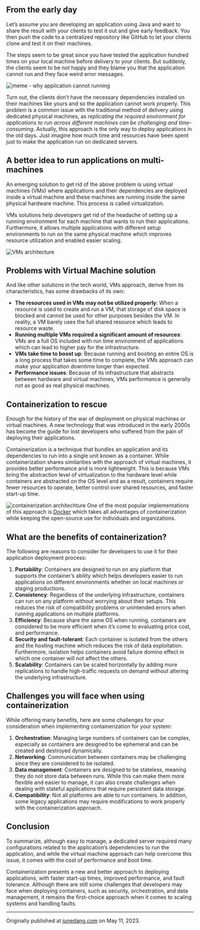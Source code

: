 ## From the early day
Let’s assume you are developing an application using Java and want to share the result with your clients to test it out and give early feedback. You then push the code to a centralized repository like GitHub to let your clients clone and test it on their machines.

The steps seem to be great since you have tested the application hundred times on your local machine before delivery to your clients. But suddenly, the clients seem to be not happy and they blame you that the application cannot run and they face weird error messages.

![meme - why application cannot running](https://dev-to-uploads.s3.amazonaws.com/uploads/articles/pszvx9kur8zext2oc4x3.jpg)

Turn out, the clients don’t have the necessary dependencies installed on their machines like yours and so the application cannot work properly. This problem is a common issue with the traditional method of delivery using dedicated physical machines, as _replicating the required environment for applications to run across different machines can be challenging and time-consuming_. Actually, this approach is the only way to deploy applications in the old days. Just imagine how much time and resources have been spent just to make the application run on dedicated servers.

## A better idea to run applications on multi-machines
An emerging solution to get rid of the above problem is using virtual machines (VMs) where applications and their dependencies are deployed inside a virtual machine and these machines are running inside the same physical hardware machine. This process is called virtualization.

VMs solutions help developers get rid of the headache of setting up a running environment for each machine that wants to run their applications. Furthermore, it allows multiple applications with different setup environments to run on the same physical machine which improves resource utilization and enabled easier scaling.

![VMs architecture](https://dev-to-uploads.s3.amazonaws.com/uploads/articles/nf45ch76i8q5896ylnmh.png)

## Problems with Virtual Machine solution
And like other solutions in the tech world, VMs approach, derive from its characteristics, has some drawbacks of its own:

- **The resources used in VMs may not be utilized properly**: When a resource is used to create and run a VM, that storage of disk space is blocked and cannot be used for other purposes besides the VM. In reality, a VM barely uses the full shared resource which leads to resource waste.
- **Running multiple VMs required a significant amount of resources**: VMs are a full OS included with run time environment of applications which can lead to higher pay for the infrastructure.
- **VMs take time to boost up**: Because running and booting an entire OS is a long process that takes some time to complete, the VMs approach can make your application downtime longer than expected.
- **Performance issues**: Because of its infrastructure that abstracts between hardware and virtual machines, VMs performance is generally not as good as real physical machines.

## Containerization to rescue
Enough for the history of the war of deployment on physical machines or virtual machines. A new technology that was introduced in the early 2000s has become the guide for lost developers who suffered from the pain of deploying their applications.

Containerization is a technique that bundles an application and its dependencies to run into a single unit known as a container. While containerization shares similarities with the approach of virtual machines, it provides better performance and is more lightweight. This is because VMs bring the abstraction level of virtualization to the hardware level while containers are abstracted on the OS level and as a result, containers require fewer resources to operate, better control over shared resources, and faster start-up time.

![containerization architechture](https://dev-to-uploads.s3.amazonaws.com/uploads/articles/mocpzd6jkfan0me5x78j.png)
One of the most popular implementations of this approach is [Docker](https://docs.docker.com/) which takes all advantages of containerization while keeping the open-source use for individuals and organizations.

## What are the benefits of containerization?
The following are reasons to consider for developers to use it for their application deployment process:

1. **Portability**: Containers are designed to run on any platform that supports the container’s ability which helps developers easier to run applications on different environments whether on local machines or staging productions.
2. **Consistency**: Regardless of the underlying infrastructure, containers can run on any platform without worrying about their setups. This reduces the risk of compatibility problems or unintended errors when running applications on multiple platforms.
3. **Efficiency**: Because share the same OS when running, containers are considered to be more efficient when it’s come to evaluating price cost, and performance.
4. **Security and fault-tolerant**: Each container is isolated from the others and the hosting machine which reduces the risk of data exploitation. Furthermore, isolation helps containers avoid failure domino effect in which one container will not affect the others.
5. **Scalability**: Containers can be scaled horizontally by adding more replications to handle high-traffic requests on demand without altering the underlying infrastructure.

## Challenges you will face when using containerization
While offering many benefits, here are some challenges for your consideration when implementing containerization for your system:

1. **Orchestration**: Managing large numbers of containers can be complex, especially as containers are designed to be ephemeral and can be created and destroyed dynamically.
2. **Networking**: Communication between containers may be challenging since they are considered to be isolated.
3. **Data management**: Containers are designed to be stateless, meaning they do not store data between runs. While this can make them more flexible and easier to manage, it can also create challenges when dealing with stateful applications that require persistent data storage.
4. **Compatibility**: Not all platforms are able to run containers. In addition, some legacy applications may require modifications to work properly with the containerization approach.

## Conclusion
To summarize, although easy to manage, a dedicated server required many configurations related to the application’s dependencies to run the application, and while the virtual machine approach can help overcome this issue, it comes with the cost of performance and boot time.

Containerization presents a new and better approach to deploying applications, with faster start-up times, improved performance, and fault tolerance. Although there are still some challenges that developers may face when deploying containers, such as security, orchestration, and data management, it remains the first-choice approach when it comes to scaling systems and handling faults.

---
Originally published at [junedang.com](https://junedang.com/an-evolution-story-of-software-deployment-from-dedicated-server-to-containerization/) on May 11, 2023.
